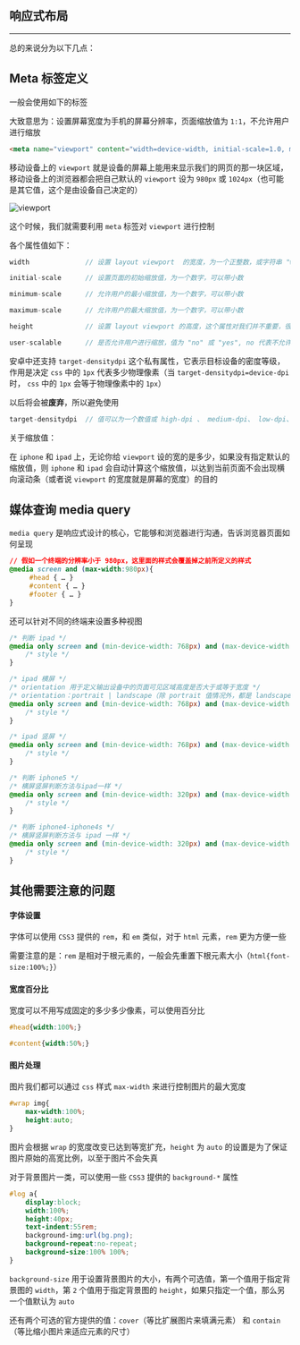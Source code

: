 ## 响应式布局

----


总的来说分为以下几点：

## Meta 标签定义

一般会使用如下的标签

大致意思为：设置屏幕宽度为手机的屏幕分辨率，页面缩放值为 ```1:1```，不允许用户进行缩放

```html
<meta name="viewport" content="width=device-width, initial-scale=1.0, maximum-scale=1.0, user-scalable=no">
```

移动设备上的 ```viewport``` 就是设备的屏幕上能用来显示我们的网页的那一块区域，移动设备上的浏览器都会把自己默认的 ```viewport``` 设为 ```980px``` 或 ```1024px```（也可能是其它值，这个是由设备自己决定的）

![viewport](http://images.cnitblog.com/blog/130623/201407/300958470402077.png)

这个时候，我们就需要利用 ```meta``` 标签对 ```viewport``` 进行控制

各个属性值如下：

```js
width	           // 设置 layout viewport  的宽度，为一个正整数，或字符串 "width-device"（手机的屏幕分辨率）

initial-scale	   // 设置页面的初始缩放值，为一个数字，可以带小数

minimum-scale	   // 允许用户的最小缩放值，为一个数字，可以带小数

maximum-scale	   // 允许用户的最大缩放值，为一个数字，可以带小数

height	           // 设置 layout viewport 的高度，这个属性对我们并不重要，很少使用

user-scalable	   // 是否允许用户进行缩放，值为 "no" 或 "yes", no 代表不允许，yes 代表允许
```

安卓中还支持  ```target-densitydpi```  这个私有属性，它表示目标设备的密度等级，作用是决定 ```css``` 中的 ```1px``` 代表多少物理像素（当 ```target-densitydpi=device-dpi``` 时， ```css``` 中的 ```1px``` 会等于物理像素中的 ```1px```）

以后将会被**废弃**，所以避免使用

```js
target-densitydpi  // 值可以为一个数值或 high-dpi 、 medium-dpi、 low-dpi、 device-dpi 这几个字符串中的一个
```

关于缩放值：

在 ```iphone``` 和 ```ipad``` 上，无论你给 ```viewport``` 设的宽的是多少，如果没有指定默认的缩放值，则 ```iphone``` 和 ```ipad``` 会自动计算这个缩放值，以达到当前页面不会出现横向滚动条（或者说 ```viewport``` 的宽度就是屏幕的宽度）的目的



## 媒体查询 media query

```media query``` 是响应式设计的核心，它能够和浏览器进行沟通，告诉浏览器页面如何呈现

```css
// 假如一个终端的分辨率小于 980px，这里面的样式会覆盖掉之前所定义的样式
@media screen and (max-width:980px){
     #head { … }
     #content { … }
     #footer { … }
}
```

还可以针对不同的终端来设置多种视图

```css
/* 判断 ipad */
@media only screen and (min-device-width: 768px) and (max-device-width: 1024px) {
    /* style */
}

/* ipad 横屏 */
/* orientation 用于定义输出设备中的页面可见区域高度是否大于或等于宽度 */
/* orientation：portrait | landscape（除 portrait 值情况外，都是 landscape） */
@media only screen and (min-device-width: 768px) and (max-device-width: 1024px) and (orientation: landscape) {
    /* style */
}

/* ipad 竖屏 */
@media only screen and (min-device-width: 768px) and (max-device-width: 1024px) and (orientation: portrait) {
    /* style */
}

/* 判断 iphone5 */
/* 横屏竖屏判断方法与ipad一样 */
@media only screen and (min-device-width: 320px) and (max-device-width: 568px) {
    /* style */
}

/* 判断 iphone4-iphone4s */
/* 横屏竖屏判断方法与 ipad 一样 */
@media only screen and (min-device-width: 320px) and (max-device-width: 480px) {
    /* style */
}
```


## 其他需要注意的问题

#### 字体设置

字体可以使用 ```CSS3``` 提供的 ```rem```，和 ```em``` 类似，对于 ```html``` 元素，```rem``` 更为方便一些

需要注意的是：```rem``` 是相对于根元素的，一般会先重置下根元素大小（```html{font-size:100%;}```）


#### 宽度百分比

宽度可以不用写成固定的多少多少像素，可以使用百分比

```css
#head{width:100%;}

#content{width:50%;}
```

#### 图片处理

图片我们都可以通过 ```css``` 样式 ```max-width``` 来进行控制图片的最大宽度

```css
#wrap img{
    max-width:100%;
    height:auto;
}
```

图片会根据 ```wrap``` 的宽度改变已达到等宽扩充，```height``` 为 ```auto``` 的设置是为了保证图片原始的高宽比例，以至于图片不会失真

对于背景图片一类，可以使用一些 ```CSS3``` 提供的 ```background-*``` 属性

```css
#log a{
    display:block;
    width:100%;
    height:40px;
    text-indent:55rem;
    background-img:url(bg.png);
    background-repeat:no-repeat;
    background-size:100% 100%;
}
```

```background-size``` 用于设置背景图片的大小，有两个可选值，第一个值用于指定背景图的 ```width```，第 ```2``` 个值用于指定背景图的 ```height```，如果只指定一个值，那么另一个值默认为 ```auto```

还有两个可选的官方提供的值：```cover```（等比扩展图片来填满元素） 和 ```contain```（等比缩小图片来适应元素的尺寸）
